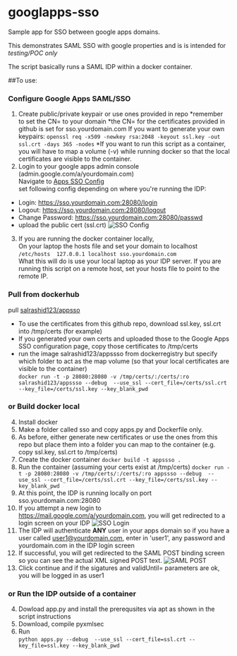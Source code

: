 # googlapps-sso
Sample app for SSO between google apps domains.

This demonstrates SAML SSO with google properties and is is intended for *testing/POC only*

The script basically runs a SAML IDP within a docker container.

##To use:
### Configure Google Apps SAML/SSO
1. Create public/private keypair or use ones provided in repo
*remember to set the CN= to your domain
*the CN= for the certificates provided in github is set for sso.yourdomain.com
If you want to generate your own keypairs:
```openssl req -x509 -newkey rsa:2048 -keyout ssl.key -out ssl.crt -days 365 -nodes```
*If you want to run this script as a container, you will have to map a volume (-v) while running docker so that the local certificates are visible to the container.
2. Login to your google apps admin console (admin.google.com/a/yourdomain.com)  
Navigate to [Apps SSO Config](https://admin.google.com/AdminHome?fral=1#SecuritySettings:flyout=sso)  
set following config depending on where you're running the IDP:  
  *  Login:  https://sso.yourdomain.com:28080/login  
  *  Logout: https://sso.yourdomain.com:28080/logout  
  *  Change Password: https://sso.yourdomain.com:28080/passwd  
  *  upload the public cert (ssl.crt) ![SSO Config](images/sso_conifg.png) 
3. If you are running the docker container locally,  
  On your laptop the hosts file and set your domain to localhost  
```/etc/hosts  127.0.0.1 localhost sso.yourdomain.com```  
  What this will do is use your local laptop as your IDP server.  If you are running this script on a remote host, set your hosts file to point to the remote IP.

### Pull from dockerhub
  pull [salrashid123/appsso](https://registry.hub.docker.com/u/salrashid123/appssso/)  
  * To use the certificates from this github repo, download ssl.key, ssl.crt into /tmp/certs (for example)
  * If you generated your own certs and uploaded those to the Google Apps SSO configuration page, copy those certificates to /tmp/certs  
  * run the image salrashid123/appssso  from dockerregistry but specify which folder to act as the map volume (so that your local certificates are visible to the container)  
  ```docker run -t -p 28080:28080 -v /tmp/certs/:/certs/:ro salrashid123/appssso --debug  --use_ssl --cert_file=/certs/ssl.crt --key_file=/certs/ssl.key --key_blank_pwd```  

### or Build docker local
4. Install docker
5. Make a folder called sso and copy apps.py and Dockerfile only.
6. As before, either generate new certificates or use the ones from this repo but place them into a folder you can map to the container (e.g. copy ssl.key, ssl.crt  to /tmp/certs)
6. Create the docker container
```docker build -t appssso .```
7. Run the container (assuming your certs exist at /tmp/certs)
```docker run -t -p 28080:28080 -v /tmp/certs/:/certs/:ro appssso --debug  --use_ssl --cert_file=/certs/ssl.crt --key_file=/certs/ssl.key --key_blank_pwd```
8. At this point, the IDP is running locally on port sso.yourdomain.com:28080
9. If you attempt a new login to https://mail.google.com/a/yourdomain.com, you will get redirected to a login screen on your IDP ![SSO Login](images/sso_login.png) 
10. The IDP will authenticate **ANY** user in your apps domain so if you have a user called user1@yourdomain.com, enter in 'user1', any password
      and yourdomain.com in the IDP login screen
11. If successful, you will get redirected to the SAML POST binding screen so  you can see the actual XML signed POST text. ![SAML POST](images/saml_post.png) 
12. Click continue and if the sigatures and validUntil= parameters are ok, you will be logged in as user1

### or Run the IDP outside of a container
4. Dowload app.py and install the prerequsites via apt as shown in the script instructions
5. Download, compile pyxmlsec
6. Run  
 ```python apps.py --debug  --use_ssl --cert_file=ssl.crt --key_file=ssl.key --key_blank_pwd```
